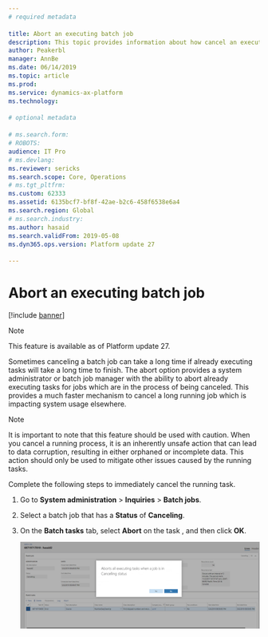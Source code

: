 ```yaml
---
# required metadata

title: Abort an executing batch job
description: This topic provides information about how cancel an executing batch job.
author: Peakerbl
manager: AnnBe
ms.date: 06/14/2019
ms.topic: article
ms.prod: 
ms.service: dynamics-ax-platform
ms.technology: 

# optional metadata

# ms.search.form: 
# ROBOTS: 
audience: IT Pro
# ms.devlang: 
ms.reviewer: sericks
ms.search.scope: Core, Operations
# ms.tgt_pltfrm: 
ms.custom: 62333
ms.assetid: 6135bcf7-bf8f-42ae-b2c6-458f6538e6a4
ms.search.region: Global
# ms.search.industry: 
ms.author: hasaid
ms.search.validFrom: 2019-05-08
ms.dyn365.ops.version: Platform update 27

---
```


# Abort an executing batch job
[!include [banner](../includes/banner.md)]

> [!NOTE] 
> This feature is available as of Platform update 27.

Sometimes canceling a batch job can take a long time if already executing tasks will take a long time to finish. The abort option provides a system administrator or batch job manager with the ability to abort already executing tasks for jobs which are in the process of being canceled. This provides a much faster mechanism to cancel a long running job which is impacting system usage elsewhere.

>[!NOTE]
> It is important to note that this feature should be used with caution. When you cancel a running process, it is an inherently unsafe action that can lead to data corruption, resulting in either orphaned or incomplete data. This action should only be used to mitigate other issues caused by the running tasks.

Complete the following steps to immediately cancel the running task.

1. Go to **System administration** \> **Inquiries** \> **Batch jobs**.
2. Select a batch job that has a **Status** of **Canceling**.
3. On the **Batch tasks** tab, select **Abort** on the task , and then click **OK**.

    ![Abort Batch Task](./media/batch-abort.PNG) 
